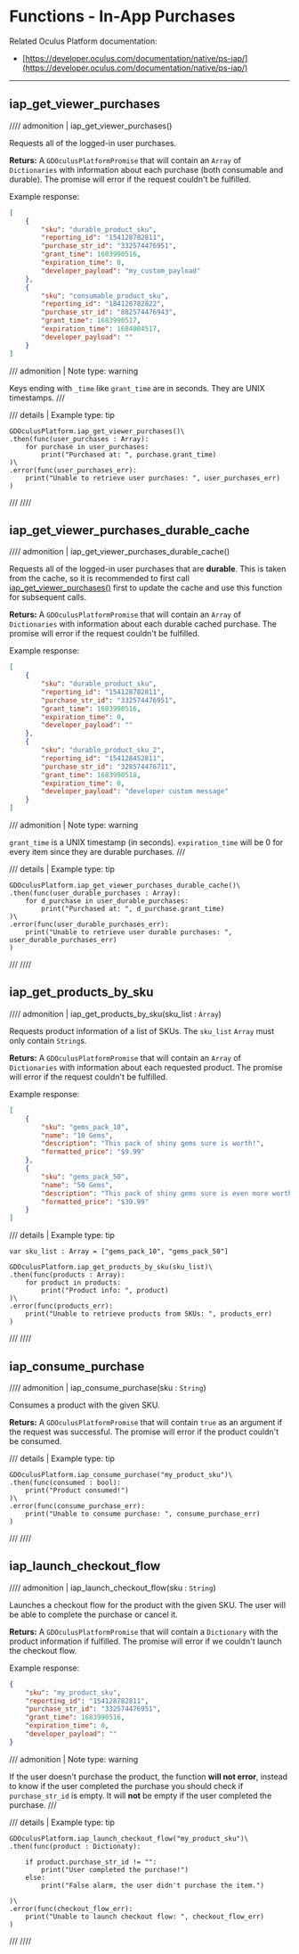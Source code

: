 # Functions - In-App Purchases
Related Oculus Platform documentation:

- [https://developer.oculus.com/documentation/native/ps-iap/](https://developer.oculus.com/documentation/native/ps-iap/)

------
## iap_get_viewer_purchases
//// admonition | iap_get_viewer_purchases()

Requests all of the logged-in user purchases.

**Returs:** A `GDOculusPlatformPromise` that will contain an `Array` of `Dictionaries` with information about each purchase (both consumable and durable). The promise will error if the request couldn't be fulfilled.

Example response:
``` json linenums="1"
[
    {
        "sku": "durable_product_sku",
        "reporting_id": "154128782811",
        "purchase_str_id": "332574476951",
        "grant_time": 1683990516,
        "expiration_time": 0,
        "developer_payload": "my_custom_payload"
    },
    {
        "sku": "consumable_product_sku",
        "reporting_id": "184128782822",
        "purchase_str_id": "882574476943",
        "grant_time": 1683990517,
        "expiration_time": 1684004517,
        "developer_payload": ""
    }
]
```

/// admonition | Note
    type: warning

Keys ending with `_time` like `grant_time` are in seconds. They are UNIX timestamps.
///

/// details | Example
    type: tip
``` gdscript linenums="1"
GDOculusPlatform.iap_get_viewer_purchases()\
.then(func(user_purchases : Array):
    for purchase in user_purchases:
        print("Purchased at: ", purchase.grant_time)
)\
.error(func(user_purchases_err):
    print("Unable to retrieve user purchases: ", user_purchases_err)
)
```
///
////

## iap_get_viewer_purchases_durable_cache
//// admonition | iap_get_viewer_purchases_durable_cache()

Requests all of the logged-in user purchases that are **durable**. This is taken from the cache, so it is recommended to first call [iap_get_viewer_purchases()](#iap_get_viewer_purchases) first to update the cache and use this function for subsequent calls.

**Returs:** A `GDOculusPlatformPromise` that will contain an `Array` of `Dictionaries` with information about each durable cached purchase. The promise will error if the request couldn't be fulfilled.

Example response:
``` json linenums="1"
[
    {
        "sku": "durable_product_sku",
        "reporting_id": "154128782811",
        "purchase_str_id": "332574476951",
        "grant_time": 1683990516,
        "expiration_time": 0,
        "developer_payload": ""
    },
    {
        "sku": "durable_product_sku_2",
        "reporting_id": "154128452811",
        "purchase_str_id": "328574476711",
        "grant_time": 1683990518,
        "expiration_time": 0,
        "developer_payload": "developer custom message"
    }
]
```

/// admonition | Note
    type: warning

`grant_time` is a UNIX timestamp (in seconds). `expiration_time` will be 0 for every item since they are durable purchases.
///

/// details | Example
    type: tip
``` gdscript linenums="1"
GDOculusPlatform.iap_get_viewer_purchases_durable_cache()\
.then(func(user_durable_purchases : Array):
    for d_purchase in user_durable_purchases:
        print("Purchased at: ", d_purchase.grant_time)
)\
.error(func(user_durable_purchases_err):
    print("Unable to retrieve user durable purchases: ", user_durable_purchases_err)
)
```
///
////

## iap_get_products_by_sku
//// admonition | iap_get_products_by_sku(sku_list : `Array`)

Requests product information of a list of SKUs. The `sku_list` `Array` must only contain `String`s.

**Returs:** A `GDOculusPlatformPromise` that will contain an `Array` of `Dictionaries` with information about each requested product. The promise will error if the request couldn't be fulfilled.

Example response:
``` json linenums="1"
[
    {
        "sku": "gems_pack_10",
        "name": "10 Gems",
        "description": "This pack of shiny gems sure is worth!",
        "formatted_price": "$9.99"
    },
    {
        "sku": "gems_pack_50",
        "name": "50 Gems",
        "description": "This pack of shiny gems sure is even more worth!",
        "formatted_price": "$39.99"
    }
]
```

/// details | Example
    type: tip
``` gdscript linenums="1"
var sku_list : Array = ["gems_pack_10", "gems_pack_50"]

GDOculusPlatform.iap_get_products_by_sku(sku_list)\
.then(func(products : Array):
    for product in products:
        print("Product info: ", product)
)\
.error(func(products_err):
    print("Unable to retrieve products from SKUs: ", products_err)
)
```
///
////

## iap_consume_purchase
//// admonition | iap_consume_purchase(sku : `String`)

Consumes a product with the given SKU.

**Returs:** A `GDOculusPlatformPromise` that will contain `true` as an argument if the request was successful. The promise will error if the product couldn't be consumed.

/// details | Example
    type: tip
``` gdscript linenums="1"
GDOculusPlatform.iap_consume_purchase("my_product_sku")\
.then(func(consumed : bool):
    print("Product consumed!")
)\
.error(func(consume_purchase_err):
    print("Unable to consume purchase: ", consume_purchase_err)
)
```
///
////

## iap_launch_checkout_flow
//// admonition | iap_launch_checkout_flow(sku : `String`)

Launches a checkout flow for the product with the given SKU. The user will be able to complete the purchase or cancel it.

**Returs:** A `GDOculusPlatformPromise` that will contain a `Dictionary` with the product information if fulfilled. The promise will error if we couldn't launch the checkout flow.

Example response:
``` json linenums="1"
{
    "sku": "my_product_sku",
    "reporting_id": "154128782811",
    "purchase_str_id": "332574476951",
    "grant_time": 1683990516,
    "expiration_time": 0,
    "developer_payload": ""
}
```

/// admonition | Note
    type: warning

If the user doesn't purchase the product, the function **will not error**, instead to know if the user completed the purchase you should check if `purchase_str_id` is empty. It will **not** be empty if the user completed the purchase.
///

/// details | Example
    type: tip
``` gdscript linenums="1"
GDOculusPlatform.iap_launch_checkout_flow("my_product_sku")\
.then(func(product : Dictionaty):
    
    if product.purchase_str_id != "":
        print("User completed the purchase!")
    else:
        print("False alarm, the user didn't purchase the item.")

)\
.error(func(checkout_flow_err):
    print("Unable to launch checkout flow: ", checkout_flow_err)
)
```
///
////